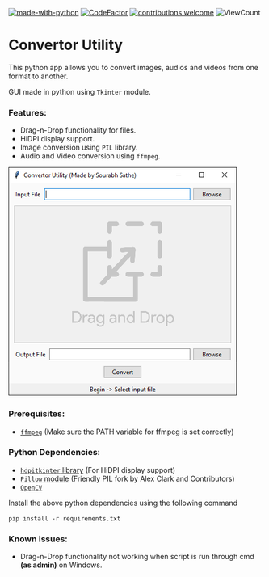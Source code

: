 [![made-with-python](https://img.shields.io/static/v1?label=Made%20with&message=Python&logo=python&labelColor=FFD745&color=3475A7)](https://www.python.org/)
[![CodeFactor](https://www.codefactor.io/repository/github/sourhub226/converter-utility-python/badge)](https://www.codefactor.io/repository/github/sourhub226/converter-utility-python)
[![contributions welcome](https://img.shields.io/badge/contributions-welcome-brightgreen.svg?style=flat)](https://github.com/sourhub226/converter-utility-python/issues)
![ViewCount](https://views.whatilearened.today/views/github/sourhub226/converter-utility-python.svg)

# Convertor Utility
This python app allows you to convert images, audios and videos from one format to another.

GUI made in python using `Tkinter` module.

### Features:
* Drag-n-Drop functionality for files.
* HiDPI display support.
* Image conversion using `PIL` library.
* Audio and Video conversion using `ffmpeg`.


![GUI](preview.PNG)


### Prerequisites: 
* [`ffmpeg`](https://ffmpeg.org/download.html) (Make sure the PATH variable for ffmpeg is set correctly)


### Python Dependencies:
* [`hdpitkinter` library](https://pypi.org/project/hdpitkinter/) (For HiDPI display support)
* [`Pillow` module](https://pypi.org/project/Pillow/) (Friendly PIL fork by Alex Clark and Contributors)
* [`OpenCV`](https://pypi.org/project/opencv-python/)


Install the above python dependencies using the following command

    pip install -r requirements.txt
    
    
### Known issues:
* Drag-n-Drop functionality not working when script is run through cmd **(as admin)** on Windows.
